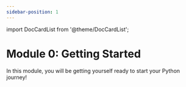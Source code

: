 ```yaml
---
sidebar-position: 1
---
```


import DocCardList from '@theme/DocCardList';

# Module 0: Getting Started
In this module, you will be getting yourself ready to start your Python journey!
<DocCardList />